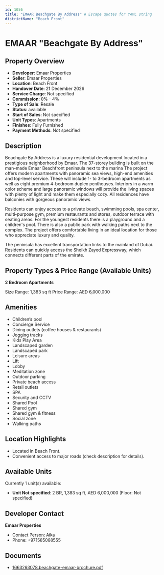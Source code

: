 ```yaml
---
id: 1056
title: "EMAAR Beachgate By Address" # Escape quotes for YAML string
districtName: "Beach Front"
---
```


# EMAAR "Beachgate By Address"

## Property Overview
- **Developer**: Emaar Properties
- **Seller**: Emaar Properties
- **Location**: Beach Front
- **Handover Date**: 21 December 2026
- **Service Charge**: Not specified
- **Commission**: 0% - 4%
- **Type of Sale**: Resale
- **Status**: available
- **Start of Sales**: Not specified
- **Unit Types**: Apartments
- **Finishes**: Fully Furnished
- **Payment Methods**: Not specified

## Description
Beachgate By Address is a luxury residential development located in a prestigious neighborhood by Emaar. The 37-storey building is built on the man-made Emaar Beachfront peninsula next to the marina The project offers modern apartments with panoramic sea views, high-end amenities and top-level service. These will include 1- to 3-bedroom apartments as well as eight premium 4-bedroom duplex penthouses. Interiors in a warm color scheme and large panoramic windows will provide the living spaces with plenty of light and make them especially cozy. All residences have balconies with gorgeous panoramic views.

Residents can enjoy access to a private beach, swimming pools, spa center, multi-purpose gym, premium restaurants and stores, outdoor terrace with seating areas. For the youngest residents there is a playground and a children's pool. There is also a public park with walking paths next to the complex. The project offers comfortable living in an ideal location for those who appreciate luxury and quality.

The peninsula has excellent transportation links to the mainland of Dubai. Residents can quickly access the Sheikh Zayed Expressway, which connects different parts of the emirate.

## Property Types & Price Range (Available Units)
**2 Bedroom Apartments**

Size Range: 1,383 sq ft
Price Range: AED 6,000,000

## Amenities
- Children’s pool
- Concierge Service
- Dining outlets  (coffee houses & restaurants)
- Jogging tracks
- Kids Play Area
- Landscaped garden
- Landscaped park
- Leisure areas
- Lift
- Lobby
- Meditation zone
- Outdoor parking
- Private beach access
- Retail outlets
- SPA
- Security and CCTV
- Shared Pool
- Shared gym
- Shared gym & fitness
- Social zone
- Walking paths

## Location Highlights
- Located in Beach Front.
- Convenient access to major roads (check description for details).

## Available Units
Currently 1 unit(s) available:
- **Unit Not specified**: 2 BR, 1,383 sq ft, AED 6,000,000 (Floor: Not specified)

## Developer Contact
**Emaar Properties**
- Contact Person: Aika
- Phone: +971585068555

## Documents
- [1663263078.beachgate-emaar-brochure.pdf](https://cdn.geniemap.net/2024/02/21/fcsDQv3LCWL3jZqVN4iDhTo3U0nz07Hq7yJdT6sE.pdf)
